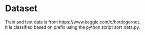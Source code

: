 # Dataset

Train and test data is from https://www.kaggle.com/c/hotdogornot.  
It is classified based on prefix using the python script sort_data.py.  